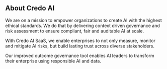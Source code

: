 ## About Credo AI

We are on a mission to empower organizations to create AI with the highest ethical standards.  We do that by delivering context driven governance and risk assessment  to ensure compliant, fair and auditable AI at scale.

With Credo AI SaaS,  we enable enterprises to not only measure, monitor and mitigate AI risks, but build lasting trust across diverse stakeholders.

Our improved outcome governance tool enables AI leaders to transform their enterprise using responsible AI and data.
